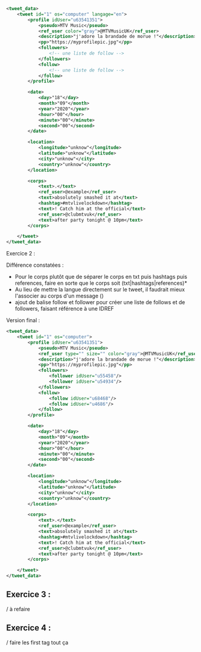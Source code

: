 ```xml
<tweet_data>
    <tweet id="1" os="computer" langage="en">
        <profile idUser="u63541351">
            <pseudo>MTV Music</pseudo>
            <ref_user color="gray">@MTVMusicUK</ref_user>
            <description>"j'adore la brandade de morue !"</description>
            <pp>"https://myprofilepic.jpg"</pp>
            <followers>
                <!-- une liste de follow -->
            </followers>
            <follow>
                <!-- une liste de follow -->
            </follow>
        </profile>

        <date>
            <day>"18"</day>
            <month>"09"</month>
            <year>"2020"</year>
            <hour>"00"</hour>
            <minute>"00"</minute>
            <second>"00"</second>
        </date>

        <location>
            <longitude>"unknow"</longitude>
            <latitude>"unknow"</latitude>
            <city>"unknow"</city>
            <country>"unknow"</country>
        </location>

        <corps>
            <text>.</text>
            <ref_user>@example</ref_user>
            <text>absolutely smashed it at</text>
            <hashtag>#mtvlivelockdown</hashtag>
            <text>! Catch him at the official</text>
            <ref_user>@clubmtvuk</ref_user>
            <text>after party tonight @ 10pm</text>
        </corps>

    </tweet>
</tweet_data>
```

Exercice 2 :

Différence constatées :
- Pour le corps plutôt que de séparer le corps en txt puis hashtags puis references, faire en sorte que le corps soit (txt|hashtags|references)*
- Au lieu de mettre la langue directement sur le tweet, il faudrait mieux l'associer au corps d'un message (<corps>)
- ajout de balise follow et follower pour créer une liste de follows et de followers, faisant référence à une IDREF

Version final :
```xml
<tweet_data>
    <tweet id="1" os="computer">
        <profile idUser="u63541351">
            <pseudo>MTV Music</pseudo>
            <ref_user type="" size="" color="gray">@MTVMusicUK</ref_user>
            <description>"j'adore la brandade de morue !"</description>
            <pp>"https://myprofilepic.jpg"</pp>
            <followers>
                <follower idUser="u55458"/>
                <follower idUser="u54934"/>
            </followers>
            <follow>
                <follow idUser="u68468"/>
                <follow idUser="u4686"/>
            </follow>
        </profile>

        <date>
            <day>"18"</day>
            <month>"09"</month>
            <year>"2020"</year>
            <hour>"00"</hour>
            <minute>"00"</minute>
            <second>"00"</second>
        </date>

        <location>
            <longitude>"unknow"</longitude>
            <latitude>"unknow"</latitude>
            <city>"unknow"</city>
            <country>"unknow"</country>
        </location>

        <corps>
            <text>.</text>
            <ref_user>@example</ref_user>
            <text>absolutely smashed it at</text>
            <hashtag>#mtvlivelockdown</hashtag>
            <text>! Catch him at the official</text>
            <ref_user>@clubmtvuk</ref_user>
            <text>after party tonight @ 10pm</text>
        </corps>

    </tweet>
</tweet_data>
```

## Exercice 3 : 
/ à refaire

## Exercice 4 : 
/ faire les first tag tout ça



